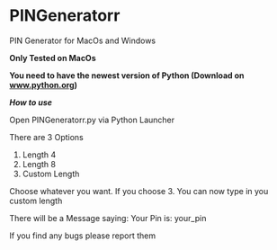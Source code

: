 # PINGeneratorr
PIN Generator for MacOs and Windows

**Only Tested on MacOs**

**You need to have the newest version of Python (Download on www.python.org)**

***How to use***

Open PINGeneratorr.py via Python Launcher

There are 3 Options

1. Length 4
2. Length 8
3. Custom Length

Choose whatever you want.
If you choose 3. You can now type in you custom length

There will be a Message saying:
Your Pin is: your_pin

If you find any bugs please report them
